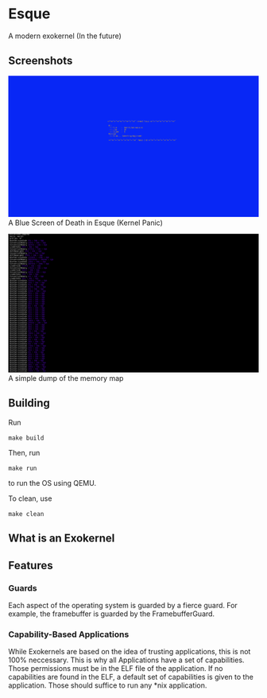 # Esque
A modern exokernel (In the future)

## Screenshots
![A Blue Screen of Death (Kernel Panic) in Esque](binaries/screenshots/bsod.png)
A Blue Screen of Death in Esque (Kernel Panic)

![Debugging the Memory map](binaries/screenshots/mem-map.png)
A simple dump of the memory map


## Building

Run
```
make build
```
Then, run
```
make run
```
to run the OS using QEMU.

To clean, use
```
make clean
```

## What is an Exokernel

## Features

### Guards
Each aspect of the operating system is guarded by a fierce guard. For example, the framebuffer is guarded
by the FramebufferGuard.

### Capability-Based Applications
While Exokernels are based on the idea of trusting applications, this is not 100% neccessary. This is why all Applications have a set
of capabilities. Those permissions must be in the ELF file of the application.
If no capabilities are found in the ELF, a default set of capabilities is given
to the application. Those should suffice to run any *nix application.